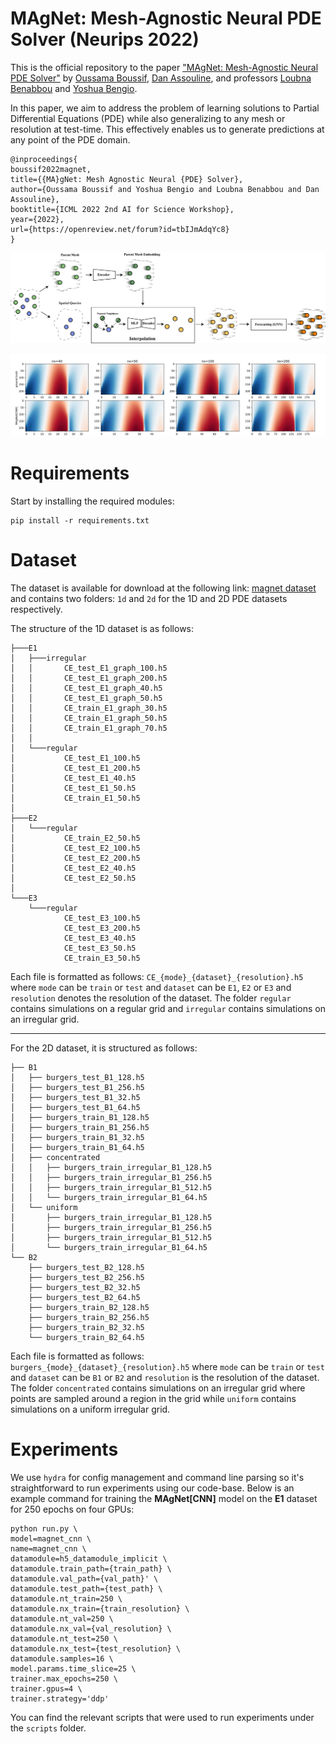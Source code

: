 # MAgNet: Mesh-Agnostic Neural PDE Solver (Neurips 2022)
This is the official repository to the paper ["MAgNet: Mesh-Agnostic Neural PDE Solver"](https://arxiv.org/abs/2210.05495) by [Oussama Boussif](https://jaggbow.github.io), [Dan Assouline](https://github.com/danassou), and professors [Loubna Benabbou](https://www.uqar.ca/universite/a-propos-de-l-uqar/departements/unites-departementales-des-sciences-de-la-gestion/benabbou-lobna) and [Yoshua Bengio](https://yoshuabengio.org/). 

In this paper, we aim to address the problem of learning solutions to Partial Differential Equations (PDE) while also generalizing to any mesh or resolution at test-time. This effectively enables us to generate predictions at any point of the PDE domain.  

```
@inproceedings{
boussif2022magnet,
title={{MA}gNet: Mesh Agnostic Neural {PDE} Solver},
author={Oussama Boussif and Yoshua Bengio and Loubna Benabbou and Dan Assouline},
booktitle={ICML 2022 2nd AI for Science Workshop},
year={2022},
url={https://openreview.net/forum?id=tbIJmAdqYc8}
}
```

![MAgNet](assets/magnet.jpg "MAgNet: Mesh-Agnostic Neural PDE Solver")

![Predictions](assets/predictions.JPG "Predictions vs Ground-Truth for different resolutions")
# Requirements

Start by installing the required modules:
```
pip install -r requirements.txt
```
# Dataset
The dataset is available for download at the following link: [magnet dataset](https://www.dropbox.com/sh/5d8vq03vmw21dhf/AAD1nK5ElGTiQ3dkoGjstthHa?dl=0) and contains two folders: ``1d`` and ``2d`` for the 1D and 2D PDE datasets respectively.

The structure of the 1D dataset is as follows:
```
├───E1
│   ├───irregular
│   │       CE_test_E1_graph_100.h5
│   │       CE_test_E1_graph_200.h5
│   │       CE_test_E1_graph_40.h5
│   │       CE_test_E1_graph_50.h5
│   │       CE_train_E1_graph_30.h5
│   │       CE_train_E1_graph_50.h5
│   │       CE_train_E1_graph_70.h5
│   │       
│   └───regular
│           CE_test_E1_100.h5
│           CE_test_E1_200.h5
│           CE_test_E1_40.h5
│           CE_test_E1_50.h5
│           CE_train_E1_50.h5
│           
├───E2
│   └───regular
│           CE_train_E2_50.h5
│           CE_test_E2_100.h5
│           CE_test_E2_200.h5
│           CE_test_E2_40.h5
│           CE_test_E2_50.h5
│           
└───E3
    └───regular
            CE_test_E3_100.h5
            CE_test_E3_200.h5
            CE_test_E3_40.h5
            CE_test_E3_50.h5
            CE_train_E3_50.h5
```

Each file is formatted as follows: `CE_{mode}_{dataset}_{resolution}.h5` where `mode` can be `train` or `test` and `dataset` can be `E1`, `E2` or `E3` and `resolution` denotes the resolution of the dataset. The folder `regular` contains simulations on a regular grid and `irregular` contains simulations on an irregular grid.

---------

For the 2D dataset, it is structured as follows:
```
├── B1
│   ├── burgers_test_B1_128.h5
│   ├── burgers_test_B1_256.h5
│   ├── burgers_test_B1_32.h5
│   ├── burgers_test_B1_64.h5
│   ├── burgers_train_B1_128.h5
│   ├── burgers_train_B1_256.h5
│   ├── burgers_train_B1_32.h5
│   ├── burgers_train_B1_64.h5
│   ├── concentrated
│   │   ├── burgers_train_irregular_B1_128.h5
│   │   ├── burgers_train_irregular_B1_256.h5
│   │   ├── burgers_train_irregular_B1_512.h5
│   │   └── burgers_train_irregular_B1_64.h5
│   └── uniform
│       ├── burgers_train_irregular_B1_128.h5
│       ├── burgers_train_irregular_B1_256.h5
│       ├── burgers_train_irregular_B1_512.h5
│       └── burgers_train_irregular_B1_64.h5
└── B2
    ├── burgers_test_B2_128.h5
    ├── burgers_test_B2_256.h5
    ├── burgers_test_B2_32.h5
    ├── burgers_test_B2_64.h5
    ├── burgers_train_B2_128.h5
    ├── burgers_train_B2_256.h5
    ├── burgers_train_B2_32.h5
    └── burgers_train_B2_64.h5
```
Each file is formatted as follows: `burgers_{mode}_{dataset}_{resolution}.h5` where `mode` can be `train` or `test` and `dataset` can be `B1` or `B2` and `resolution` is the resolution of the dataset. The folder `concentrated` contains simulations on an irregular grid where points are sampled around a region in the grid while `uniform` contains simulations on a uniform irregular grid.
# Experiments
We use `hydra` for config management and command line parsing so it's straightforward to run experiments using our code-base. Below is an example command for training the **MAgNet[CNN]** model on the **E1** dataset for 250 epochs on four GPUs:
```
python run.py \
model=magnet_cnn \
name=magnet_cnn \
datamodule=h5_datamodule_implicit \
datamodule.train_path={train_path} \
datamodule.val_path={val_path}' \
datamodule.test_path={test_path} \
datamodule.nt_train=250 \
datamodule.nx_train={train_resolution} \
datamodule.nt_val=250 \
datamodule.nx_val={val_resolution} \
datamodule.nt_test=250 \
datamodule.nx_test={test_resolution} \
datamodule.samples=16 \
model.params.time_slice=25 \
trainer.max_epochs=250 \
trainer.gpus=4 \
trainer.strategy='ddp'
```
You can find the relevant scripts that were used to run experiments under the ``scripts`` folder.
